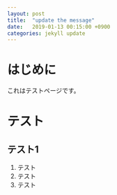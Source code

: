 ```yaml
---
layout: post
title:  "update the message"
date:   2019-01-13 00:15:00 +0900
categories: jekyll update
---
```


# はじめに

これはテストページです。

# テスト

## テスト1

1. テスト
2. テスト
3. テスト


